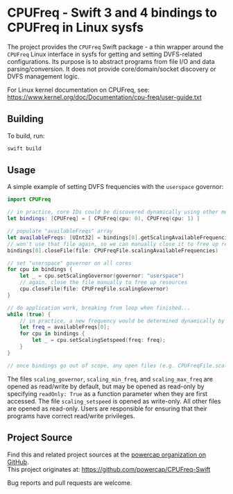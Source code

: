 # CPUFreq - Swift 3 and 4 bindings to CPUFreq in Linux sysfs

The project provides the `CPUFreq` Swift package - a thin wrapper around the `CPUFreq` Linux interface in sysfs for getting and setting DVFS-related configurations.
Its purpose is to abstract programs from file I/O and data parsing/conversion.
It does not provide core/domain/socket discovery or DVFS management logic.

For Linux kernel documentation on CPUFreq, see: https://www.kernel.org/doc/Documentation/cpu-freq/user-guide.txt


## Building

To build, run:

```sh
swift build
```


## Usage

A simple example of setting DVFS frequencies with the `userspace` governor:

```Swift
import CPUFreq

// in practice, core IDs could be discovered dynamically using other means...
let bindings: [CPUFreq] = [ CPUFreq(cpu: 0), CPUFreq(cpu: 1) ]

// populate "availableFreqs" array
let availableFreqs: [UInt32] = bindings[0].getScalingAvailableFrequencies()!
// won't use that file again, so we can manually close it to free up resources
bindings[0].closeFile(file: CPUFreqFile.scalingAvailableFrequencies)

// set "userspace" governor on all cores
for cpu in bindings {
    let _ = cpu.setScalingGovernor(governor: "userspace")
    // again, close the file manually to free up resources
    cpu.closeFile(file: CPUFreqFile.scalingGovernor)
}

// do application work, breaking from loop when finished...
while (true) {
    // in practice, a new frequency would be determined dynamically by some scheduling logic...
    let freq = availableFreqs[0];
    for cpu in bindings {
        let _ = cpu.setScalingSetspeed(freq: freq);
    }
}

// once bindings go out of scope, any open files (e.g. CPUFreqFile.scalingSetspeed) are closed automatically
```

The files `scaling_governor`, `scaling_min_freq`, and `scaling_max_freq` are opened as read/write by default, but may be opened as read-only by specifying `readOnly: True` as a function parameter when they are first accessed.
The file `scaling_setspeed` is opened as write-only.
All other files are opened as read-only.
Users are responsible for ensuring that their programs have correct read/write privileges.


## Project Source

Find this and related project sources at the [powercap organization on GitHub](https://github.com/powercap).  
This project originates at: https://github.com/powercap/CPUFreq-Swift

Bug reports and pull requests are welcome.
